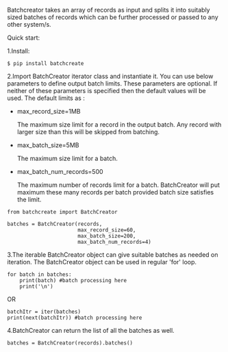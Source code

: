 Batchcreator takes an array of records as input and splits it into suitably sized batches of records which can be further processed or passed to any other system/s.

Quick start:

1.Install:

    $ pip install batchcreate

2.Import BatchCreator iterator class and instantiate it. You can use below parameters to define output batch limits. These parameters are optional. If neither of these parameters is specified then the default values will be used. The default limits as :


   - max_record_size=1MB

      The maximum size limit for a record in the output batch. Any record with larger size than this will be skipped from batching. 
   
   - max_batch_size=5MB

      The maximum size limit for a batch. 
   
   - max_batch_num_records=500

      The maximum number of records limit for a batch. BatchCreator will put maximum these many records per batch provided batch size satisfies the limit. 
   

    from batchcreate import BatchCreator
    
    batches = BatchCreator(records,
                           max_record_size=60,
                           max_batch_size=200,
                           max_batch_num_records=4)

3.The iterable BatchCreator object can give suitable batches as needed on iteration. The BatchCreator object can be used in regular 'for' loop.

    for batch in batches:
        print(batch) #batch processing here
        print('\n')
   
   OR
     
    batchItr = iter(batches)
    print(next(batchItr)) #batch processing here

4.BatchCreator can return the list of all the batches as well.

    batches = BatchCreator(records).batches()